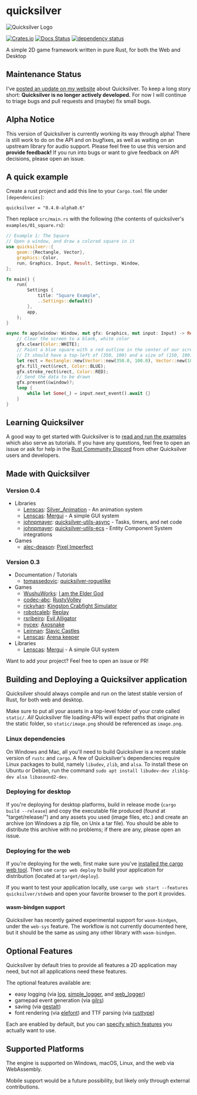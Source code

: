 # quicksilver
![Quicksilver Logo](./logo.svg)

[![Crates.io](https://img.shields.io/crates/v/quicksilver.svg)](https://crates.io/crates/quicksilver)
[![Docs Status](https://docs.rs/quicksilver/badge.svg)](https://docs.rs/quicksilver)
[![dependency status](https://deps.rs/repo/github/ryanisaacg/quicksilver/status.svg)](https://deps.rs/repo/github/ryanisaacg/quicksilver)

A simple 2D game framework written in pure Rust, for both the Web and Desktop

## Maintenance Status

I've [posted an update on my website](https://ryanisaacg.com/posts/quicksilver-goodbye) about Quicksilver.
To keep a long story short: **Quicksilver is no longer actively developed.**
For now I will continue to triage bugs and pull requests and (maybe) fix small bugs.


## Alpha Notice

This version of Quicksilver is currently working its way through alpha! There is still work to do
on the API and on bugfixes, as well as waiting on an upstream library for audio support.
Please feel free to use this version and **provide feedback!** If you run into bugs or want to
give feedback on API decisions, please open an issue.

## A quick example

Create a rust project and add this line to your `Cargo.toml` file under `[dependencies]`:
```text
quicksilver = "0.4.0-alpha0.6"
```
Then replace `src/main.rs` with the following (the contents of quicksilver's
`examples/01_square.rs`):

```rust
// Example 1: The Square
// Open a window, and draw a colored square in it
use quicksilver::{
    geom::{Rectangle, Vector},
    graphics::Color,
    run, Graphics, Input, Result, Settings, Window,
};

fn main() {
    run(
        Settings {
            title: "Square Example",
            ..Settings::default()
        },
        app,
    );
}

async fn app(window: Window, mut gfx: Graphics, mut input: Input) -> Result<()> {
    // Clear the screen to a blank, white color
    gfx.clear(Color::WHITE);
    // Paint a blue square with a red outline in the center of our screen
    // It should have a top-left of (350, 100) and a size of (150, 100)
    let rect = Rectangle::new(Vector::new(350.0, 100.0), Vector::new(100.0, 100.0));
    gfx.fill_rect(&rect, Color::BLUE);
    gfx.stroke_rect(&rect, Color::RED);
    // Send the data to be drawn
    gfx.present(&window)?;
    loop {
        while let Some(_) = input.next_event().await {}
    }
}
```

## Learning Quicksilver

A good way to get started with Quicksilver is to
[read and run the examples](https://github.com/ryanisaacg/quicksilver/tree/master/examples)
which also serve as tutorials. If you have any questions, feel free to open an issue or ask for
help in the [Rust Community Discord](https://discord.gg/aVESxV8) from other
Quicksilver users and developers.

## Made with Quicksilver

### Version 0.4

- Libraries
    - [Lenscas](https://github.com/lenscas): [Silver_Animation](https://crates.io/crates/silver_animation) - An animation system
    - [Lenscas](https://github.com/lenscas): [Mergui](https://crates.io/crates/mergui) - A simple GUI system
    - [johnpmayer](https://github.com/johnpmayer): [quicksilver-utils-async](https://crates.io/crates/quicksilver-utils-async) - Tasks, timers, and net code
    - [johnpmayer](https://github.com/johnpmayer): [quicksilver-utils-ecs](https://crates.io/crates/quicksilver-utils-ecs) - Entity Component System integrations
- Games
    - [alec-deason](https://github.com/alec-deason): [Pixel Imperfect](https://ntoheuns.itch.io/pixel-imperfect)

### Version 0.3

- Documentation / Tutorials
    - [tomassedovic](https://github.com/tomassedovic): [quicksilver-roguelike](https://github.com/tomassedovic/quicksilver-roguelike)
- Games
    - [WushuWorks](https://github.com/WushuWorks): [I am the Elder God](https://wushuworks.github.io/I-am-the-Elder-God/)
    - [codec-abc](https://github.com/codec-abc): [RustyVolley](https://github.com/RustyVolley/RustyVolleySrc)
    - [rickyhan](https://github.com/rickyhan): [Kingston Crabfight Simulator](https://github.com/rickyhan/crabs)
    - [robotcaleb](https://github.com/robotcaleb): [Replay](https://robotcaleb.github.io/Replay/)
    - [rsribeiro](https://github.com/rsribeiro/): [Evil Alligator](https://rsribeiro.github.io/website/)
    - [nycex](https://gitlab.com/nycex): [Axosnake](https://gitlab.com/nycex/axosnake)
    - [Leinnan](https://github.com/Leinnan): [Slavic Castles](https://github.com/Leinnan/slavic_castles)
    - [Lenscas](https://github.com/lenscas): [Arena keeper](https://github.com/lenscas/arena_keeper_quick)
- Libraries
    - [Lenscas](https://github.com/lenscas): [Mergui](https://crates.io/crates/mergui) - A simple GUI system

Want to add your project? Feel free to open an issue or PR!

## Building and Deploying a Quicksilver application

Quicksilver should always compile and run on the latest stable version of Rust, for both web and
desktop.

Make sure to put all your assets in a top-level folder of your crate called `static/`. *All*
Quicksilver file loading-APIs will expect paths that originate in the static folder, so
`static/image.png` should be referenced as `image.png`.

### Linux dependencies

On Windows and Mac, all you'll need to build Quicksilver is a recent stable version of `rustc`
and `cargo`. A few of Quicksilver's dependencies require Linux packages to build, namely
`libudev`, `zlib`, and `alsa`. To install these on Ubuntu or Debian, run the command
`sudo apt install libudev-dev zlib1g-dev alsa libasound2-dev`.

### Deploying for desktop

If you're deploying for desktop platforms, build in release mode (`cargo build --release`)
and copy the executable file produced (found at "target/release/") and any assets you used
(image files, etc.) and create an archive (on Windows a zip file, on Unix a tar file). You
should be able to distribute this archive with no problems; if there are any, please open an
issue.

### Deploying for the web

If you're deploying for the web, first make sure you've
[installed the cargo web tool](https://github.com/koute/cargo-web). Then use `cargo web deploy`
to build your application for distribution (located at `target/deploy`).

If you want to test your application locally, use `cargo web start --features quicksilver/stdweb` and open your
favorite browser to the port it provides.

#### wasm-bindgen support

Quicksilver has recently gained experimental support for `wasm-bindgen`, under the `web-sys`
feature. The workflow is not currently documented here, but it should be the same as using any other
library with `wasm-bindgen`.

## Optional Features

Quicksilver by default tries to provide all features a 2D application may need, but not all
applications need these features.

The optional features available are:
- easy logging (via [log](https://github.com/rust-lang/log),
[simple_logger](https://github.com/borntyping/rust-simple_logger), and
[web_logger](https://github.com/yewstack/web_logger))
- gamepad event generation (via [gilrs](https://gitlab.com/gilrs-project/gilrs))
- saving (via [gestalt](https://github.com/ryanisaacg/gestalt))
- font rendering (via [elefont](https://github.com/ryanisaacg/elefont)) and TTF parsing (via [rusttype](https://gitlab.redox-os.org/redox-os/rusttype))

Each are enabled by default, but you can
[specify which features](https://doc.rust-lang.org/cargo/reference/specifying-dependencies.html#choosing-features)
you actually want to use.

## Supported Platforms

The engine is supported on Windows, macOS, Linux, and the web via WebAssembly.

Mobile support would be a future possibility, but likely only through external contributions.

